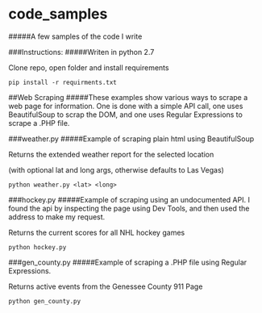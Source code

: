 # code_samples
#####A few samples of the code I write



###Instructions:
#####Writen in python 2.7

Clone repo, open folder and install requirements

`pip install -r requirments.txt`


 

##Web Scraping
#####These examples show various ways to scrape a web page for information. One is done with a simple API call, one uses BeautifulSoup to scrap the DOM, and one uses Regular Expressions to scrape a .PHP file.

###weather.py 
#####Example of scraping plain html using BeautifulSoup

Returns the extended weather report for the selected location

(with optional lat and long args, otherwise defaults to Las Vegas)


`python weather.py <lat> <long>`


###hockey.py 
#####Example of scraping using an undocumented API. I found the api by inspecting the page using Dev Tools, and then used the address to make my request.


Returns the current scores for all NHL hockey games

`python hockey.py`

###gen_county.py
#####Example of scraping a .PHP file using Regular Expressions.


Returns active events from the Genessee County 911 Page

`python gen_county.py`


